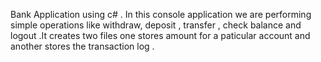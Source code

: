 Bank Application using c# . In this console application we are performing simple operations like withdraw, deposit , transfer , check balance and logout .It creates two files one stores amount for a paticular account and another stores the transaction log .
